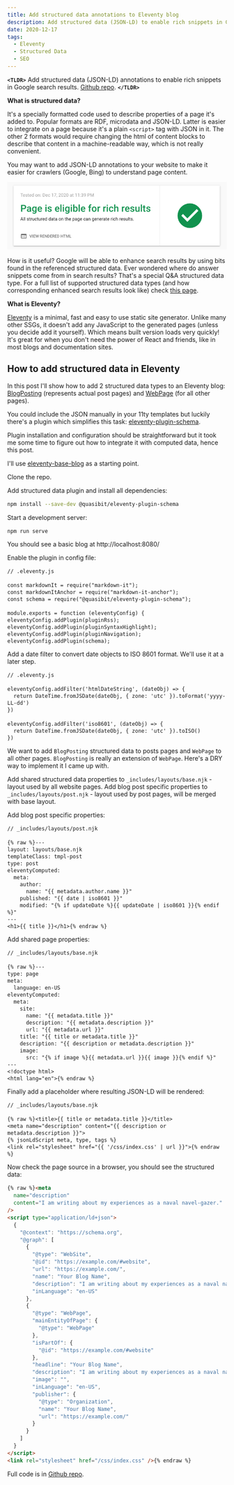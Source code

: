 ```yaml
---
title: Add structured data annotations to Eleventy blog
description: Add structured data (JSON-LD) to enable rich snippets in Google search results.
date: 2020-12-17
tags:
  - Eleventy
  - Structured Data
  - SEO
---
```


**`<TLDR>`** Add structured data (JSON-LD) annotations to enable rich snippets in Google search results. [Github repo](https://github.com/maximivanov/eleventy-structured-data-example). **`</TLDR>`**

**What is structured data?**

It's a specially formatted code used to describe properties of a page it's added to. Popular formats are RDF, microdata and JSON-LD. Latter is easier to integrate on a page because it's a plain `<script>` tag with JSON in it. The other 2 formats would require changing the html of content blocks to describe that content in a machine-readable way, which is not really convenient.

You may want to add JSON-LD annotations to your website to make it easier for crawlers (Google, Bing) to understand page content.

![Page is eligible for rich results](/posts/2020/add-structured-data-to-eleventy-blog/page-eligible.webp)

How is it useful? Google will be able to enhance search results by using bits found in the referenced structured data. Ever wondered where do answer snippets come from in search results? That's a special Q&A structured data type. For a full list of supported structured data types (and how corresponding enhanced search results look like) check [this page](https://developers.google.com/search/docs/guides/search-gallery).

**What is Eleventy?**

[Eleventy](https://github.com/11ty/eleventy) is a minimal, fast and easy to use static site generator. Unlike many other SSGs, it doesn't add any JavaScript to the generated pages (unless you decide add it yourself). Which means built version loads very quickly! It's great for when you don't need the power of React and friends, like in most blogs and documentation sites.

## How to add structured data in Eleventy

In this post I'll show how to add 2 structured data types to an Eleventy blog: [BlogPosting](https://schema.org/BlogPosting) (represents actual post pages) and [WebPage](https://schema.org/WebPage) (for all other pages).

You could include the JSON manually in your 11ty templates but luckily there's a plugin which simplifies this task: [eleventy-plugin-schema](https://github.com/quasibit/eleventy-plugin-schema).

Plugin installation and configuration should be straightforward but it took me some time to figure out how to integrate it with computed data, hence this post.

I'll use [eleventy-base-blog](https://github.com/11ty/eleventy-base-blog) as a starting point.

Clone the repo.

Add structured data plugin and install all dependencies:

```bash
npm install --save-dev @quasibit/eleventy-plugin-schema
```

Start a development server:

```bash
npm run serve
```

You should see a basic blog at http://localhost:8080/

Enable the plugin in config file:

```js/4,10/
// .eleventy.js

const markdownIt = require("markdown-it");
const markdownItAnchor = require("markdown-it-anchor");
const schema = require("@quasibit/eleventy-plugin-schema");

module.exports = function (eleventyConfig) {
eleventyConfig.addPlugin(pluginRss);
eleventyConfig.addPlugin(pluginSyntaxHighlight);
eleventyConfig.addPlugin(pluginNavigation);
eleventyConfig.addPlugin(schema);
```

Add a date filter to convert date objects to ISO 8601 format. We'll use it at a later step.

```js/6-8/
// .eleventy.js

eleventyConfig.addFilter('htmlDateString', (dateObj) => {
  return DateTime.fromJSDate(dateObj, { zone: 'utc' }).toFormat('yyyy-LL-dd')
})

eleventyConfig.addFilter('iso8601', (dateObj) => {
  return DateTime.fromJSDate(dateObj, { zone: 'utc' }).toISO()
})
```

We want to add `BlogPosting` structured data to posts pages and `WebPage` to all other pages. `BlogPosting` is really an extension of `WebPage`. Here's a DRY way to implement it I came up with.

Add shared structured data properties to `_includes/layouts/base.njk` - layout used by all website pages.
Add blog post specific properties to `_includes/layouts/post.njk` - layout used by post pages, will be merged with base layout.

Add blog post specific properties:

```yaml/5-11/
// _includes/layouts/post.njk

{% raw %}---
layout: layouts/base.njk
templateClass: tmpl-post
type: post
eleventyComputed:
  meta:
    author:
      name: "{{ metadata.author.name }}"
    published: "{{ date | iso8601 }}"
    modified: "{% if updateDate %}{{ updateDate | iso8601 }}{% endif %}"
---
<h1>{{ title }}</h1>{% endraw %}
```

Add shared page properties:

```yaml/2-16/
// _includes/layouts/base.njk

{% raw %}---
type: page
meta:
  language: en-US
eleventyComputed:
  meta:
    site:
      name: "{{ metadata.title }}"
      description: "{{ metadata.description }}"
      url: "{{ metadata.url }}"
    title: "{{ title or metadata.title }}"
    description: "{{ description or metadata.description }}"
    image:
      src: "{% if image %}{{ metadata.url }}{{ image }}{% endif %}"
---
<!doctype html>
<html lang="en">{% endraw %}
```

Finally add a placeholder where resulting JSON-LD will be rendered:

```html/4/
// _includes/layouts/base.njk

{% raw %}<title>{{ title or metadata.title }}</title>
<meta name="description" content="{{ description or metadata.description }}">
{% jsonLdScript meta, type, tags %}
<link rel="stylesheet" href="{{ '/css/index.css' | url }}">{% endraw %}
```

Now check the page source in a browser, you should see the structured data:

```html
{% raw %}<meta
  name="description"
  content="I am writing about my experiences as a naval navel-gazer."
/>
<script type="application/ld+json">
  {
    "@context": "https://schema.org",
    "@graph": [
      {
        "@type": "WebSite",
        "@id": "https://example.com/#website",
        "url": "https://example.com/",
        "name": "Your Blog Name",
        "description": "I am writing about my experiences as a naval navel-gazer.",
        "inLanguage": "en-US"
      },
      {
        "@type": "WebPage",
        "mainEntityOfPage": {
          "@type": "WebPage"
        },
        "isPartOf": {
          "@id": "https://example.com/#website"
        },
        "headline": "Your Blog Name",
        "description": "I am writing about my experiences as a naval navel-gazer.",
        "image": "",
        "inLanguage": "en-US",
        "publisher": {
          "@type": "Organization",
          "name": "Your Blog Name",
          "url": "https://example.com/"
        }
      }
    ]
  }
</script>
<link rel="stylesheet" href="/css/index.css" />{% endraw %}
```

Full code is in [Github repo](https://github.com/maximivanov/eleventy-structured-data-example).
